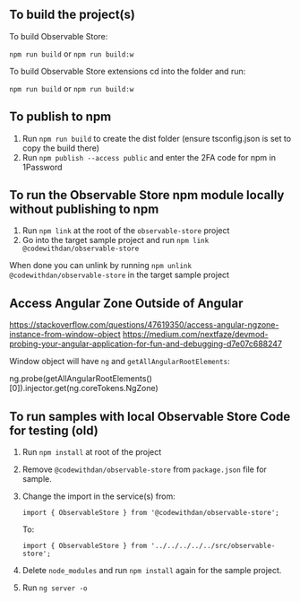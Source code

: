 ## To build the project(s)

To build Observable Store:  

`npm run build` or `npm run build:w`

To build Observable Store extensions cd into the folder and run:

`npm run build` or `npm run build:w`

## To publish to npm

1. Run `npm run build` to create the dist folder (ensure tsconfig.json is set to copy the build there)
1. Run `npm publish --access public` and enter the 2FA code for npm in 1Password

## To run the Observable Store npm module locally without publishing to npm

1. Run `npm link` at the root of the `observable-store` project
1. Go into the target sample project and run `npm link @codewithdan/observable-store`

When done you can unlink by running `npm unlink @codewithdan/observable-store` in the target sample project

## Access Angular Zone Outside of Angular

https://stackoverflow.com/questions/47619350/access-angular-ngzone-instance-from-window-object
https://medium.com/nextfaze/devmod-probing-your-angular-application-for-fun-and-debugging-d7e07c688247

Window object will have `ng` and `getAllAngularRootElements`:

ng.probe(getAllAngularRootElements()[0]).injector.get(ng.coreTokens.NgZone)

## To run samples with local Observable Store Code for testing (old)

1. Run `npm install` at root of the project
1. Remove `@codewithdan/observable-store` from `package.json` file for sample.
1. Change the import in the service(s) from:

    `import { ObservableStore } from '@codewithdan/observable-store';`

    To:

    `import { ObservableStore } from '../../../../../src/observable-store';`

1. Delete `node_modules` and run `npm install` again for the sample project.
1. Run `ng server -o`
